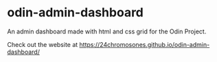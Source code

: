 # odin-admin-dashboard
An admin dashboard made with html and css grid for the Odin Project.

Check out the website at https://24chromosones.github.io/odin-admin-dashboard/
